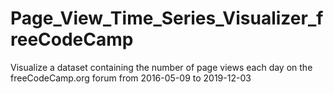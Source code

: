# Page_View_Time_Series_Visualizer_freeCodeCamp
Visualize a dataset containing the number of page views each day on the freeCodeCamp.org forum from 2016-05-09 to 2019-12-03
